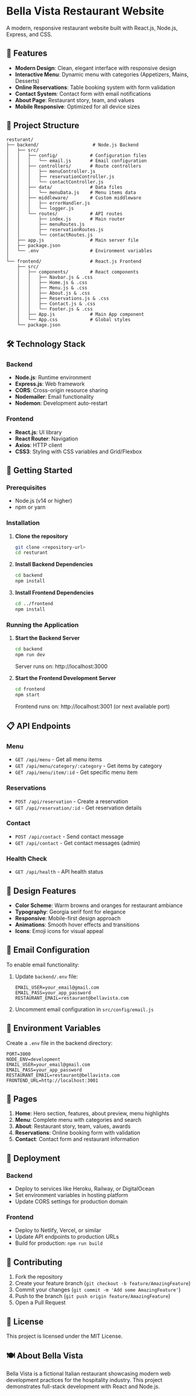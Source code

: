 # Bella Vista Restaurant Website

A modern, responsive restaurant website built with React.js, Node.js, Express, and CSS.

## 🚀 Features

- **Modern Design**: Clean, elegant interface with responsive design
- **Interactive Menu**: Dynamic menu with categories (Appetizers, Mains, Desserts)
- **Online Reservations**: Table booking system with form validation
- **Contact System**: Contact form with email notifications
- **About Page**: Restaurant story, team, and values
- **Mobile Responsive**: Optimized for all device sizes

## 📁 Project Structure

```
resturant/
├── backend/                    # Node.js Backend
│   ├── src/
│   │   ├── config/            # Configuration files
│   │   │   └── email.js       # Email configuration
│   │   ├── controllers/       # Route controllers
│   │   │   ├── menuController.js
│   │   │   ├── reservationController.js
│   │   │   └── contactController.js
│   │   ├── data/              # Data files
│   │   │   └── menuData.js    # Menu items data
│   │   ├── middleware/        # Custom middleware
│   │   │   ├── errorHandler.js
│   │   │   └── logger.js
│   │   └── routes/            # API routes
│   │       ├── index.js       # Main router
│   │       ├── menuRoutes.js
│   │       ├── reservationRoutes.js
│   │       └── contactRoutes.js
│   ├── app.js                 # Main server file
│   ├── package.json
│   └── .env                   # Environment variables
│
└── frontend/                  # React.js Frontend
    ├── src/
    │   ├── components/        # React components
    │   │   ├── Navbar.js & .css
    │   │   ├── Home.js & .css
    │   │   ├── Menu.js & .css
    │   │   ├── About.js & .css
    │   │   ├── Reservations.js & .css
    │   │   ├── Contact.js & .css
    │   │   └── Footer.js & .css
    │   ├── App.js             # Main App component
    │   └── App.css            # Global styles
    └── package.json
```

## 🛠️ Technology Stack

### Backend
- **Node.js**: Runtime environment
- **Express.js**: Web framework
- **CORS**: Cross-origin resource sharing
- **Nodemailer**: Email functionality
- **Nodemon**: Development auto-restart

### Frontend
- **React.js**: UI library
- **React Router**: Navigation
- **Axios**: HTTP client
- **CSS3**: Styling with CSS variables and Grid/Flexbox

## 🚀 Getting Started

### Prerequisites
- Node.js (v14 or higher)
- npm or yarn

### Installation

1. **Clone the repository**
   ```bash
   git clone <repository-url>
   cd resturant
   ```

2. **Install Backend Dependencies**
   ```bash
   cd backend
   npm install
   ```

3. **Install Frontend Dependencies**
   ```bash
   cd ../frontend
   npm install
   ```

### Running the Application

1. **Start the Backend Server**
   ```bash
   cd backend
   npm run dev
   ```
   Server runs on: http://localhost:3000

2. **Start the Frontend Development Server**
   ```bash
   cd frontend
   npm start
   ```
   Frontend runs on: http://localhost:3001 (or next available port)

## 📋 API Endpoints

### Menu
- `GET /api/menu` - Get all menu items
- `GET /api/menu/category/:category` - Get items by category
- `GET /api/menu/item/:id` - Get specific menu item

### Reservations
- `POST /api/reservation` - Create a reservation
- `GET /api/reservation/:id` - Get reservation details

### Contact
- `POST /api/contact` - Send contact message
- `GET /api/contact` - Get contact messages (admin)

### Health Check
- `GET /api/health` - API health status

## 🎨 Design Features

- **Color Scheme**: Warm browns and oranges for restaurant ambiance
- **Typography**: Georgia serif font for elegance
- **Responsive**: Mobile-first design approach
- **Animations**: Smooth hover effects and transitions
- **Icons**: Emoji icons for visual appeal

## 📧 Email Configuration

To enable email functionality:

1. Update `backend/.env` file:
   ```env
   EMAIL_USER=your_email@gmail.com
   EMAIL_PASS=your_app_password
   RESTAURANT_EMAIL=restaurant@bellavista.com
   ```

2. Uncomment email configuration in `src/config/email.js`

## 🔧 Environment Variables

Create a `.env` file in the backend directory:

```env
PORT=3000
NODE_ENV=development
EMAIL_USER=your_email@gmail.com
EMAIL_PASS=your_app_password
RESTAURANT_EMAIL=restaurant@bellavista.com
FRONTEND_URL=http://localhost:3001
```

## 📱 Pages

1. **Home**: Hero section, features, about preview, menu highlights
2. **Menu**: Complete menu with categories and search
3. **About**: Restaurant story, team, values, awards
4. **Reservations**: Online booking form with validation
5. **Contact**: Contact form and restaurant information

## 🚀 Deployment

### Backend
- Deploy to services like Heroku, Railway, or DigitalOcean
- Set environment variables in hosting platform
- Update CORS settings for production domain

### Frontend
- Deploy to Netlify, Vercel, or similar
- Update API endpoints to production URLs
- Build for production: `npm run build`

## 🤝 Contributing

1. Fork the repository
2. Create your feature branch (`git checkout -b feature/AmazingFeature`)
3. Commit your changes (`git commit -m 'Add some AmazingFeature'`)
4. Push to the branch (`git push origin feature/AmazingFeature`)
5. Open a Pull Request

## 📄 License

This project is licensed under the MIT License.

## 🍽️ About Bella Vista

Bella Vista is a fictional Italian restaurant showcasing modern web development practices for the hospitality industry. This project demonstrates full-stack development with React and Node.js.
